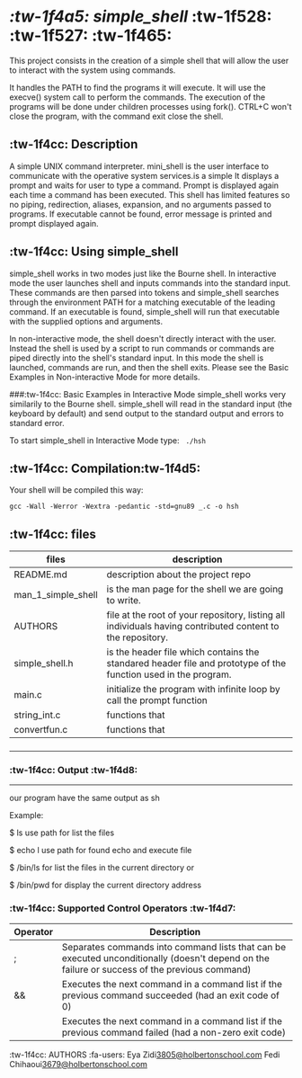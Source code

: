 #  *:tw-1f4a5:    simple_shell*     :tw-1f528: :tw-1f527: :tw-1f465:  
This project consists in the creation of a simple shell that will allow the user to interact with the system using commands.

It handles the PATH to find the programs it will execute. It will use the execve() system call to perform the commands. The execution of the programs will be done under children processes using fork(). CTRL+C won't close the program, with the command exit close the shell.

## :tw-1f4cc: Description 
A simple UNIX command interpreter. mini_shell is the user interface to communicate with the operative system services.is a simple It displays a prompt and waits for user to type a command. 
Prompt is displayed again each time a command has been executed. 
This shell has limited features so no piping, redirection, aliases, expansion, and no arguments passed to programs. 
If executable cannot be found, error message is printed and prompt displayed again.





## :tw-1f4cc: Using simple_shell
simple_shell works in two modes just like the Bourne shell. In interactive mode the user launches shell and inputs commands into the standard input. These commands are then parsed into tokens and simple_shell searches through the environment PATH for a matching executable of the leading command. If an executable is found, simple_shell will run that executable with the supplied options and arguments.

In non-interactive mode, the shell doesn't directly interact with the user. Instead the shell is used by a script to run commands or commands are piped directly into the shell's standard input. In this mode the shell is launched, commands are run, and then the shell exits. Please see the Basic Examples in Non-interactive Mode for more details.

###:tw-1f4cc:  Basic Examples in Interactive Mode
simple_shell works very similarily to the Bourne shell. simple_shell will read in the standard input (the keyboard by default) and send output to the standard output and errors to standard error.

To start simple_shell in Interactive Mode type:
` ./hsh`

## :tw-1f4cc:  Compilation:tw-1f4d5:

Your shell will be compiled this way:

    gcc -Wall -Werror -Wextra -pedantic -std=gnu89 _.c -o hsh

##     :tw-1f4cc: files 

|  files  |  description |
| ------------ | ------------ |
| README.md   | description about the project repo  |
| man_1_simple_shell  |  is the man page for the shell we are going to write.  |
|  AUTHORS |  file at the root of your repository, listing all individuals having contributed content to the repository. |
|  simple_shell.h |  is the header file which contains the standared header file and prototype of the  function used in the program.| |
|  main.c  | initialize the program with infinite loop by call the prompt function  |
| string_int.c  |  functions  that |
|  convertfun.c |  functions  that |









### 

------------

### :tw-1f4cc:  Output    :tw-1f4d8:

------------


our program have the same output as sh

Example:

$ ls use path for list the files

$ echo l use path for found echo and execute file

$ /bin/ls for list the files in the current directory or

$ /bin/pwd for display the current directory address

  
### :tw-1f4cc:  Supported Control Operators :tw-1f4d7:

| Operator  |Description   |
| ------------ | ------------ |
|   ; |  Separates commands into command lists that can be executed unconditionally (doesn't depend on the failure or success of the previous command) |
|  && |  Executes the next command in a command list if the previous command succeeded (had an exit code of 0) |
 | | 	Executes the next command in a command list if the previous command failed (had a non-zero exit code)  |



:tw-1f4cc:   AUTHORS   :fa-users:
Eya Zidi<3805@holbertonschool.com>
Fedi Chihaoui<3679@holbertonschool.com>


